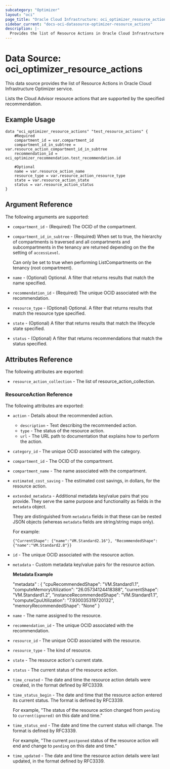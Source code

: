 ```yaml
---
subcategory: "Optimizer"
layout: "oci"
page_title: "Oracle Cloud Infrastructure: oci_optimizer_resource_actions"
sidebar_current: "docs-oci-datasource-optimizer-resource_actions"
description: |-
  Provides the list of Resource Actions in Oracle Cloud Infrastructure Optimizer service
---
```


# Data Source: oci_optimizer_resource_actions
This data source provides the list of Resource Actions in Oracle Cloud Infrastructure Optimizer service.

Lists the Cloud Advisor resource actions that are supported by the specified recommendation.


## Example Usage

```hcl
data "oci_optimizer_resource_actions" "test_resource_actions" {
	#Required
	compartment_id = var.compartment_id
	compartment_id_in_subtree = var.resource_action_compartment_id_in_subtree
	recommendation_id = oci_optimizer_recommendation.test_recommendation.id

	#Optional
	name = var.resource_action_name
	resource_type = var.resource_action_resource_type
	state = var.resource_action_state
	status = var.resource_action_status
}
```

## Argument Reference

The following arguments are supported:

* `compartment_id` - (Required) The OCID of the compartment.
* `compartment_id_in_subtree` - (Required) When set to true, the hierarchy of compartments is traversed and all compartments and subcompartments in the tenancy are returned depending on the the setting of `accessLevel`.

	Can only be set to true when performing ListCompartments on the tenancy (root compartment). 
* `name` - (Optional) Optional. A filter that returns results that match the name specified.
* `recommendation_id` - (Required) The unique OCID associated with the recommendation.
* `resource_type` - (Optional) Optional. A filter that returns results that match the resource type specified.
* `state` - (Optional) A filter that returns results that match the lifecycle state specified. 
* `status` - (Optional) A filter that returns recommendations that match the status specified. 


## Attributes Reference

The following attributes are exported:

* `resource_action_collection` - The list of resource_action_collection.

### ResourceAction Reference

The following attributes are exported:

* `action` - Details about the recommended action. 
	* `description` - Text describing the recommended action.
	* `type` - The status of the resource action.
	* `url` - The URL path to documentation that explains how to perform the action.
* `category_id` - The unique OCID associated with the category.
* `compartment_id` - The OCID of the compartment.
* `compartment_name` - The name associated with the compartment.
* `estimated_cost_saving` - The estimated cost savings, in dollars, for the resource action.
* `extended_metadata` - Additional metadata key/value pairs that you provide. They serve the same purpose and functionality as fields in the `metadata` object.

	They are distinguished from `metadata` fields in that these can be nested JSON objects (whereas `metadata` fields are string/string maps only).

	For example:

	`{"CurrentShape": {"name":"VM.Standard2.16"}, "RecommendedShape": {"name":"VM.Standard2.8"}}` 
* `id` - The unique OCID associated with the resource action.
* `metadata` - Custom metadata key/value pairs for the resource action.

	**Metadata Example**

	"metadata" : { "cpuRecommendedShape": "VM.Standard1.1", "computeMemoryUtilization": "26.05734124418388", "currentShape": "VM.Standard1.2", "instanceRecommendedShape": "VM.Standard1.1", "computeCpuUtilization": "7.930035319720132", "memoryRecommendedShape": "None" } 
* `name` - The name assigned to the resource.
* `recommendation_id` - The unique OCID associated with the recommendation.
* `resource_id` - The unique OCID associated with the resource.
* `resource_type` - The kind of resource.
* `state` - The resource action's current state.
* `status` - The current status of the resource action.
* `time_created` - The date and time the resource action details were created, in the format defined by RFC3339.
* `time_status_begin` - The date and time that the resource action entered its current status. The format is defined by RFC3339.

	For example, "The status of the resource action changed from `pending` to `current(ignored)` on this date and time." 
* `time_status_end` - The date and time the current status will change. The format is defined by RFC3339.

	For example, "The current `postponed` status of the resource action will end and change to `pending` on this date and time." 
* `time_updated` - The date and time the resource action details were last updated, in the format defined by RFC3339.

